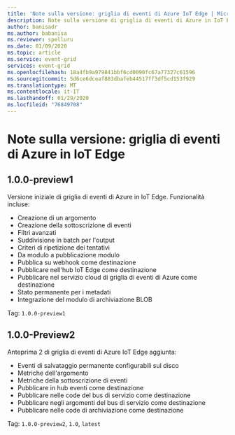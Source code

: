 ```yaml
---
title: 'Note sulla versione: griglia di eventi di Azure IoT Edge | Microsoft Docs'
description: Note sulla versione di griglia di eventi di Azure in IoT Edge
author: banisadr
ms.author: babanisa
ms.reviewer: spelluru
ms.date: 01/09/2020
ms.topic: article
ms.service: event-grid
services: event-grid
ms.openlocfilehash: 18a4fb9a979841bbf6cd0090fc67a77327c61596
ms.sourcegitcommit: 5d6ce6dceaf883dbafeb44517ff3df5cd153f929
ms.translationtype: MT
ms.contentlocale: it-IT
ms.lasthandoff: 01/29/2020
ms.locfileid: "76849708"
---
```

# <a name="release-notes-azure-event-grid-on-iot-edge"></a>Note sulla versione: griglia di eventi di Azure in IoT Edge

## <a name="100-preview1"></a>1.0.0-preview1

Versione iniziale di griglia di eventi di Azure in IoT Edge. Funzionalità incluse:

* Creazione di un argomento
* Creazione della sottoscrizione di eventi
* Filtri avanzati
* Suddivisione in batch per l'output
* Criteri di ripetizione dei tentativi
* Da modulo a pubblicazione modulo
* Pubblica su webhook come destinazione
* Pubblicare nell'hub IoT Edge come destinazione
* Pubblicare nel servizio cloud di griglia di eventi di Azure come destinazione
* Stato permanente per i metadati
* Integrazione del modulo di archiviazione BLOB

Tag: `1.0.0-preview1`

## <a name="100-preview2"></a>1.0.0-Preview2

Anteprima 2 di griglia di eventi di Azure IoT Edge aggiunta:

* Eventi di salvataggio permanente configurabili sul disco
* Metriche dell'argomento
* Metriche della sottoscrizione di eventi
* Pubblicare in hub eventi come destinazione
* Pubblicare nelle code del bus di servizio come destinazione
* Pubblicare negli argomenti del bus di servizio come destinazione
* Pubblicare nelle code di archiviazione come destinazione

Tag: `1.0.0-preview2`, `1.0`, `latest`